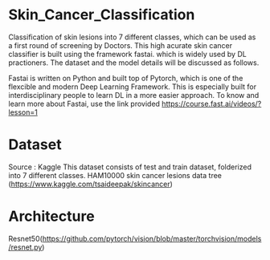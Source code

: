 # Skin_Cancer_Classification
Classification of skin lesions into 7 different classes, which can be used as a first round of screening by Doctors. This high acurate skin cancer classifier is built using the framework fastai. which is widely used by DL practioners. The dataset and the model details will be discussed as follows. 

Fastai is written on Python and built top of Pytorch, which is one of the flexcible and modern Deep Learning Framework. This is especially built for interdisciplinary people to learn DL in a more easier approach. To know and learn more about Fastai, use the link provided https://course.fast.ai/videos/?lesson=1 

# Dataset
Source : Kaggle
This dataset consists of test and train dataset, folderized into 7 different classes. 
HAM10000 skin cancer lesions data tree (https://www.kaggle.com/tsaideepak/skincancer)

# Architecture 
Resnet50(https://github.com/pytorch/vision/blob/master/torchvision/models/resnet.py)
